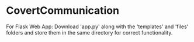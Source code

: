 # CovertCommunication

For Flask Web App:
Download 'app.py' along with the 'templates' and 'files' folders and store them in the same directory for correct functionality.
